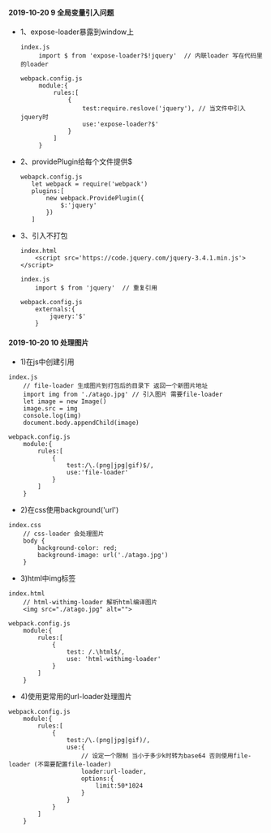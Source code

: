 #### 2019-10-20 9 全局变量引入问题
* 1、expose-loader暴露到window上
  ``` 
  index.js
       import $ from 'expose-loader?$!jquery'  // 内联loader 写在代码里的loader
  ```
  ```
  webpack.config.js
       module:{
           rules:[
               {
                   test:require.reslove('jquery'), // 当文件中引入jquery时
                   use:'expose-loader?$'
               }
           ]
       }
  ```
* 2、providePlugin给每个文件提供$
   ```  
   webapck.config.js
      let webpack = require('webpack')
      plugins:[
          new webpack.ProvidePlugin({
              $:'jquery'
          })
      ]
   ```
* 3、引入不打包
    ```
    index.html
        <script src='https://code.jquery.com/jquery-3.4.1.min.js'></script>
    ```
    ```
    index.js
        import $ from 'jquery'  // 重复引用
    ```
    ```
    webpack.config.js
        externals:{
            jquery:'$'
        }
    ```
#### 2019-10-20 10 处理图片
* 1)在js中创建引用
```
index.js
    // file-loader 生成图片到打包后的目录下 返回一个新图片地址
    import img from './atago.jpg' // 引入图片 需要file-loader
    let image = new Image()
    image.src = img
    console.log(img)
    document.body.appendChild(image)
```
```
webpack.config.js
    module:{
        rules:[
            {
                test:/\.(png|jpg|gif)$/,
                use:'file-loader'
            }
        ]
    }
```
* 2)在css使用background('url')
```
index.css
    // css-loader 会处理图片
    body {
        background-color: red;
        background-image: url('./atago.jpg')
    }
```
* 3)html中img标签
```
index.html
    // html-withimg-loader 解析html编译图片
    <img src="./atago.jpg" alt="">
```
```
webpack.config.js
    module:{
        rules:[
            {
                test: /.\html$/,
                use: 'html-withimg-loader'
            }
        ]
    }
```
* 4)使用更常用的url-loader处理图片
```
webpack.config.js
    module:{
        rules:[
            {
                test:/\.(png|jpg|gif)/,
                use:{
                    // 设定一个限制 当小于多少k时转为base64 否则使用file-loader (不需要配置file-loader)
                    loader:url-loader,
                    options:{
                        limit:50*1024
                    }
                }
            }
        ]
    }